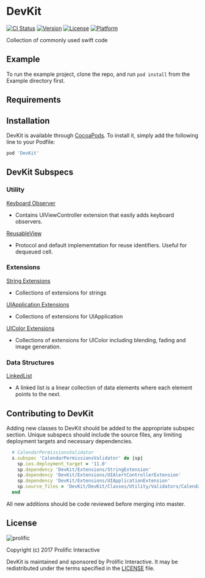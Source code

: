 # DevKit

[![CI Status](https://img.shields.io/travis/jgsamudio/DevKit.svg?style=flat)](https://travis-ci.org/jgsamudio/DevKit)
[![Version](https://img.shields.io/cocoapods/v/DevKit.svg?style=flat)](https://cocoapods.org/pods/DevKit)
[![License](https://img.shields.io/cocoapods/l/DevKit.svg?style=flat)](https://cocoapods.org/pods/DevKit)
[![Platform](https://img.shields.io/cocoapods/p/DevKit.svg?style=flat)](https://cocoapods.org/pods/DevKit)

Collection of commonly used swift code

## Example

To run the example project, clone the repo, and run `pod install` from the Example directory first.

## Requirements

## Installation

DevKit is available through [CocoaPods](https://cocoapods.org). To install
it, simply add the following line to your Podfile:

```ruby
pod 'DevKit'
```

## DevKit Subspecs

### Utility

[Keyboard Observer](https://github.com/prolificinteractive/DevKit/blob/master/Documentation/Utility/KeyboardObserver.md)

* Contains UIViewController extension that easily adds keyboard observers.

[ReusableView](https://github.com/prolificinteractive/DevKit/blob/master/Documentation/Utility/ReusableView.md)

* Protocol and default implememtation for reuse identifiers. Useful for dequeued cell.

### Extensions

[String Extensions](https://github.com/prolificinteractive/DevKit/blob/master/Documentation/Extensions/StringExtension.md)

* Collections of extensions for strings

[UIApplication Extensions](https://github.com/prolificinteractive/DevKit/blob/master/Documentation/Extensions/UIApplicationExtension.md)

* Collections of extensions for UIApplication

[UIColor Extensions](https://github.com/prolificinteractive/DevKit/blob/master/Documentation/Extensions/UIColorExtension.md)

* Collections of extensions for UIColor including blending, fading and image generation.

### Data Structures

[LinkedList](https://github.com/prolificinteractive/DevKit/blob/master/Documentation/Data%20Structures/LinkedLists.md)

* A linked list is a linear collection of data elements where each element points to the next.

## Contributing to DevKit

Adding new classes to DevKit should be added to the appropriate subspec section. Unique subspecs should include the source files, any limiting deployment targets and necessary dependencies. 

```ruby
  # CalendarPermissionsValidator
  s.subspec 'CalendarPermissionsValidator' do |sp|
    sp.ios.deployment_target = '11.0'
    sp.dependency 'DevKit/Extensions/StringExtension'
    sp.dependency 'DevKit/Extensions/UIAlertControllerExtension'
    sp.dependency 'DevKit/Extensions/UIApplicationExtension'
    sp.source_files = 'DevKit/DevKit/Classes/Utility/Validators/CalendarPermissionsValidator/*'
  end
```

All new additions should be code reviewed before merging into master.

## License

![prolific](https://s3.amazonaws.com/prolificsitestaging/logos/Prolific_Logo_Full_Color.png)

Copyright (c) 2017 Prolific Interactive

DevKit is maintained and sponsored by Prolific Interactive. It may be redistributed under the terms specified in the [LICENSE] file.

[LICENSE]: ./LICENSE
